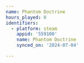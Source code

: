 ```yaml
---
name: Phantom Doctrine
hours_played: 0
identifiers:
  - platform: steam
    appid: '559100'
    name: Phantom Doctrine
    synced_on: '2024-07-04'

---
```

